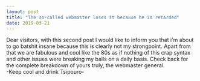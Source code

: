 ```yaml
---
layout: post
title: "The so-called webmaster loses it because he is retarded"
date: 2019-03-21
---
```


Dear visitors, with this second post I would like to inform you that i'm about to go batshit insane because this is clearly not my strongpoint.
Apart from that we are fabulous and cool like the 80s as if nothing of this crap syntax and other issues were breaking my balls on a daily basis.
Check back for the complete breakdown of yours truly, the webmaster general.
<br />
-Keep cool and drink Tsipouro-
